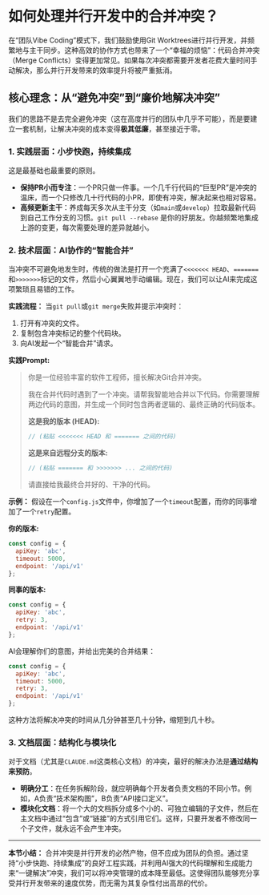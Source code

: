 # 如何处理并行开发中的合并冲突？

在“团队Vibe Coding”模式下，我们鼓励使用Git Worktrees进行并行开发，并频繁地与主干同步。这种高效的协作方式也带来了一个“幸福的烦恼”：代码合并冲突（Merge Conflicts）变得更加常见。如果每次冲突都需要开发者花费大量时间手动解决，那么并行开发带来的效率提升将被严重抵消。

## 核心理念：从“避免冲突”到“廉价地解决冲突”

我们的思路不是去完全避免冲突（这在高度并行的团队中几乎不可能），而是要建立一套机制，让解决冲突的成本变得**极其低廉**，甚至接近于零。

### 1. 实践层面：小步快跑，持续集成

这是最基础也最重要的原则。
- **保持PR小而专注**：一个PR只做一件事。一个几千行代码的“巨型PR”是冲突的温床，而一个只修改几十行代码的小PR，即使有冲突，解决起来也相对容易。
- **高频更新主干**：养成每天多次从主干分支（如`main`或`develop`）拉取最新代码到自己工作分支的习惯。`git pull --rebase` 是你的好朋友。你越频繁地集成上游的变更，每次需要处理的差异就越小。

### 2. 技术层面：AI协作的“智能合并”

当冲突不可避免地发生时，传统的做法是打开一个充满了`<<<<<<< HEAD`、`=======`和`>>>>>>>`标记的文件，然后小心翼翼地手动编辑。现在，我们可以让AI来完成这项繁琐且易错的工作。

**实践流程：**
当`git pull`或`git merge`失败并提示冲突时：
1.  打开有冲突的文件。
2.  复制包含冲突标记的整个代码块。
3.  向AI发起一个“智能合并”请求。

**实践Prompt:**
> 你是一位经验丰富的软件工程师，擅长解决Git合并冲突。
>
> 我在合并代码时遇到了一个冲突。请帮我智能地合并以下代码。你需要理解两边代码的意图，并生成一个同时包含两者逻辑的、最终正确的代码版本。
>
> **这是我的版本 (HEAD):**
> ```javascript
> // (粘贴 <<<<<<< HEAD 和 ======= 之间的代码)
> ```
>
> **这是来自远程分支的版本:**
> ```javascript
> // (粘贴 ======= 和 >>>>>>> ... 之间的代码)
> ```
>
> 请直接给我最终合并好的、干净的代码。

**示例：**
假设在一个`config.js`文件中，你增加了一个`timeout`配置，而你的同事增加了一个`retry`配置。

**你的版本:**
```javascript
const config = {
  apiKey: 'abc',
  timeout: 5000,
  endpoint: '/api/v1'
};
```

**同事的版本:**
```javascript
const config = {
  apiKey: 'abc',
  retry: 3,
  endpoint: '/api/v1'
};
```

AI会理解你们的意图，并给出完美的合并结果：
```javascript
const config = {
  apiKey: 'abc',
  timeout: 5000,
  retry: 3,
  endpoint: '/api/v1'
};
```
这种方法将解决冲突的时间从几分钟甚至几十分钟，缩短到几十秒。

### 3. 文档层面：结构化与模块化

对于文档（尤其是`CLAUDE.md`这类核心文档）的冲突，最好的解决办法是**通过结构来预防**。
- **明确分工**：在任务拆解阶段，就应明确每个开发者负责文档的不同小节。例如，A负责“技术架构图”，B负责“API接口定义”。
- **模块化文档**：将一个大的文档拆分成多个小的、可独立编辑的子文件，然后在主文档中通过“包含”或“链接”的方式引用它们。这样，只要开发者不修改同一个子文件，就永远不会产生冲突。

---

**本节小结：** 合并冲突是并行开发的必然产物，但不应成为团队的负担。通过坚持“小步快跑、持续集成”的良好工程实践，并利用AI强大的代码理解和生成能力来“一键解决”冲突，我们可以将冲突管理的成本降至最低。这使得团队能够充分享受并行开发带来的速度优势，而无需为其复杂性付出高昂的代价。